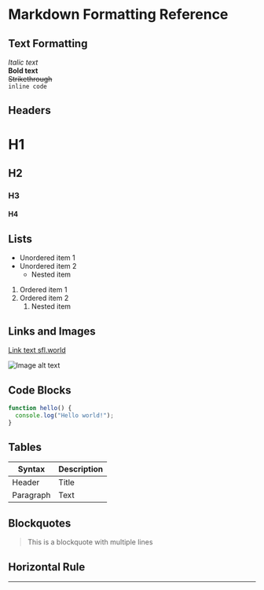 # Markdown Formatting Reference

## Text Formatting

*Italic text*  
**Bold text**  
~~Strikethrough~~  
`inline code`

## Headers

# H1
## H2
### H3
#### H4

## Lists

- Unordered item 1
- Unordered item 2
    - Nested item

1. Ordered item 1
2. Ordered item 2
    1. Nested item

## Links and Images

[Link text sfl.world](https://sfl.world/)

![Image alt text](https://sfl.world/img/promo/island_example_2048.gif "Image title")

## Code Blocks

```javascript
function hello() {
  console.log("Hello world!");
}
```

## Tables

| Syntax      | Description |
| ----------- | ----------- |
| Header      | Title       |
| Paragraph   | Text        |

## Blockquotes

> This is a blockquote
> with multiple lines

## Horizontal Rule

---